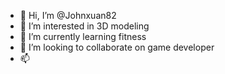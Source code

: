 - 👋 Hi, I’m @Johnxuan82
- 👀 I’m interested in 3D modeling
- 🌱 I’m currently learning fitness
- 💞️ I’m looking to collaborate on game developer
- 📫 

<!---
Johnxuan82/Johnxuan82 is a ✨ special ✨ repository because its `README.md` (this file) appears on your GitHub profile.
You can click the Preview link to take a look at your changes.
--->

